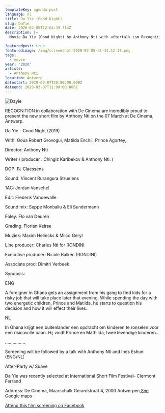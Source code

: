 ```yaml
---
templateKey: agenda-post
language: nl
title: Da Yie (Good Night)
slug: DaYie
date: 2020-02-05T12:04:39.714Z
description: |+
  Movie Da Yie (Good Night) by Anthony Nti with aftertalk ism Recognition

featuredpost: true
featuredimage: /img/screenshot-2020-02-05-at-13.12.17.png
tags:
  - movie
year: '2020'
artists:
  - Anthony Nti
location: Antwerp
datestart: 2020-03-07T20:00:00.000Z
dateend: 2020-03-07T11:00:00.000Z
---
```

![Dayie](/img/screenshot-2020-02-05-at-13.12.17.png "Day Yie")

RECOGNITION in collaboration with De Cinema are incredibly proud to present the new short film by Anthony Nti on the 07 March at De Cinema, Antwerp.

Da Yie - Good Night (2019)

With: Goua Robert Grovogui, Matilda Enchil, Prince Agortey,.

Director: Anthony Nti

Writer / producer : Chingiz Karibekov & Anthony Nti. (

DOP: PJ Claessens

Sound: Vincent Rurangura Struelens

1AC: Jordan Vanschel

Edit: Frederik Vandewalle

Sound mix: Seppe Monbaliu & Eli Sundermann

Foley: Flo van Deuren

Grading: Florian Keirse

Muziek: Maxim Helincks & Milco Geryl







Line producer: Charles Nti for RONDINI

Executive producer: Nicole Balken (RONDINI)

Associate prod: Dimitri Verbeek





Synopsis:

ENG

A foreigner in Ghana gets an assignment from his gang to find kids for a risky job that will take place later that evening. While spending the day with two energetic children, Prince and Matilda, he starts to question his decision and how it will effect their lives.



NL

In Ghana krijgt een buitenlander een opdracht om kinderen te ronselen voor een risicovolle baan. Hij vindt Prince en Mathilda, twee levendige kinderen...

................

Screening will be followed by a talk with Anthony Nti and Inès Eshun (ENG/NL)

After-Party w/ Suave

Da Yie was recently selected at International Short Film Festival- Clermont Ferrand



Address: De Cinema, Maarschalk Gerardstraat 4, 2000 Antwerpen[ See Google maps](https://goo.gl/maps/D8ybTZuQ7QNFQ8ys6)

[Attend this film screening on Facebook](https://www.facebook.com/events/549727302555057/)
